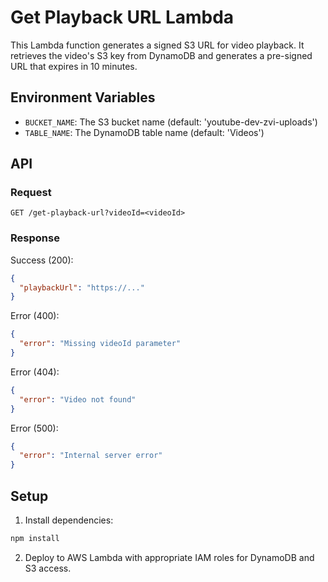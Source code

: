 # Get Playback URL Lambda

This Lambda function generates a signed S3 URL for video playback. It retrieves the video's S3 key from DynamoDB and generates a pre-signed URL that expires in 10 minutes.

## Environment Variables

- `BUCKET_NAME`: The S3 bucket name (default: 'youtube-dev-zvi-uploads')
- `TABLE_NAME`: The DynamoDB table name (default: 'Videos')

## API

### Request

```
GET /get-playback-url?videoId=<videoId>
```

### Response

Success (200):
```json
{
  "playbackUrl": "https://..."
}
```

Error (400):
```json
{
  "error": "Missing videoId parameter"
}
```

Error (404):
```json
{
  "error": "Video not found"
}
```

Error (500):
```json
{
  "error": "Internal server error"
}
```

## Setup

1. Install dependencies:
```bash
npm install
```

2. Deploy to AWS Lambda with appropriate IAM roles for DynamoDB and S3 access. 